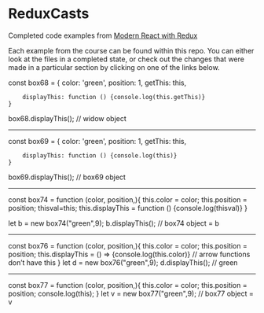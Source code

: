 # ReduxCasts

Completed code examples from [Modern React with Redux](https://udemy.com/react-redux)

Each example from the course can be found within this repo. You can either look at the files in a completed state, or check out the changes that were made in a particular section by clicking on one of the links below.


const box68 = {
        color: 'green',
        position: 1,
        getThis: this,

        displayThis: function () {console.log(this.getThis)}
    }

box68.displayThis(); // widow object

*******************************************
const box69 = {
        color: 'green',
        position: 1,
        getThis: this,

        displayThis: function () {console.log(this)}
    }

box69.displayThis(); // box69 object

*********************************************

const box74 = function (color, position,){
        this.color = color;
        this.position = position;
        thisval=this;
        this.displayThis = function () {console.log(thisval)}
    }

let b = new box74("green",9);
b.displayThis(); // box74 object = b

**********************************************

const box76 = function (color, position,){
        this.color = color;
        this.position = position;
        this.displayThis =  () => {console.log(this.color)} // arrow functions don’t have this
    }
let d = new box76("green",9);
d.displayThis(); // green

***********************************************

const box77 = function (color, position,){
        this.color = color;
        this.position = position;
        console.log(this);
    }
let v = new box77("green",9); // box77 object = v


